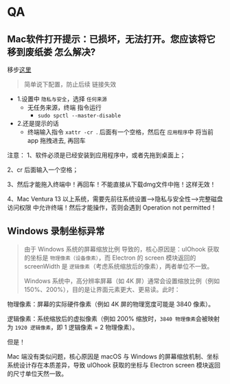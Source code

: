 # QA

## Mac软件打开提示：已损坏，无法打开。您应该将它移到废纸娄 怎么解决?

移步[这里](https://www.xxmac.com/apple-app.html)

> 简单说下配置，防止后续 链接失效

* 1.设置中 `隐私与安全`，选择 `任何来源`
  * 无任务来源，终端 指令运行
    * `sudo spctl --master-disable`
* 2.还是提示的话
  * 终端输入指令 `xattr -cr `. 后面有一个空格，然后在 `应用程序`中 将当前 app 拖拽进去, 再回车

注意：
1、软件必须是已经安装到应用程序中，或者先拖到桌面上；

2、cr 后面输入一个空格；

3、然后才能拖入终端中！再回车！不能直接从下载dmg文件中拖！这样无效！

4、Mac Ventura 13 以上系统，需要先前往系统设置–>隐私与安全性–>完整磁盘访问权限 中允许终端！然后才能操作，否则会遇到 Operation not permitted！

## Windows 录制坐标异常

> 由于 Windows 系统的屏幕缩放比例 导致的，核心原因是：uIOhook 获取的坐标是 `物理像素（设备像素）`，而 Electron 的 screen 模块返回的 screenWidth 是 `逻辑像素`（考虑系统缩放后的像素），两者单位不一致。
>
> Windows 系统中，高分辨率屏幕（如 4K 屏）通常会设置缩放比例（例如 150%、200%），目的是让界面元素更大、更易读。此时：



物理像素：屏幕的实际硬件像素（例如 4K 屏的物理宽度可能是 3840 像素）。

逻辑像素：系统缩放后的虚拟像素（例如 200% 缩放时，`3840 物理像素`会被映射为 `1920 逻辑像素`，即 1 逻辑像素 = 2 物理像素）。

但是！

Mac 端没有类似问题，核心原因是 macOS 与 Windows 的屏幕缩放机制、坐标系统设计存在本质差异，导致 uIOhook 获取的坐标与 Electron screen 模块返回的尺寸单位天然一致。
